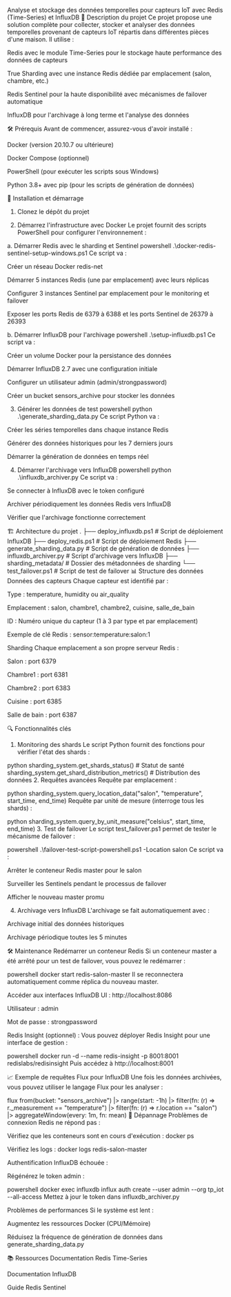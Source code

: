 Analyse et stockage des données temporelles pour capteurs IoT avec Redis (Time-Series) et InfluxDB
📝 Description du projet
Ce projet propose une solution complète pour collecter, stocker et analyser des données temporelles provenant de capteurs IoT répartis dans différentes pièces d'une maison. Il utilise :

Redis avec le module Time-Series pour le stockage haute performance des données de capteurs

True Sharding avec une instance Redis dédiée par emplacement (salon, chambre, etc.)

Redis Sentinel pour la haute disponibilité avec mécanismes de failover automatique

InfluxDB pour l'archivage à long terme et l'analyse des données

🛠 Prérequis
Avant de commencer, assurez-vous d'avoir installé :

Docker (version 20.10.7 ou ultérieure)

Docker Compose (optionnel)

PowerShell (pour exécuter les scripts sous Windows)

Python 3.8+ avec pip (pour les scripts de génération de données)

🚀 Installation et démarrage
1. Clonez le dépôt du projet

2. Démarrez l'infrastructure avec Docker
Le projet fournit des scripts PowerShell pour configurer l'environnement :

a. Démarrer Redis avec le sharding et Sentinel
powershell
.\docker-redis-sentinel-setup-windows.ps1
Ce script va :

Créer un réseau Docker redis-net

Démarrer 5 instances Redis (une par emplacement) avec leurs réplicas

Configurer 3 instances Sentinel par emplacement pour le monitoring et failover

Exposer les ports Redis de 6379 à 6388 et les ports Sentinel de 26379 à 26393

b. Démarrer InfluxDB pour l'archivage
powershell
.\setup-influxdb.ps1
Ce script va :

Créer un volume Docker pour la persistance des données

Démarrer InfluxDB 2.7 avec une configuration initiale

Configurer un utilisateur admin (admin/strongpassword)

Créer un bucket sensors_archive pour stocker les données

3. Générer les données de test
powershell
python .\generate_sharding_data.py
Ce script Python va :

Créer les séries temporelles dans chaque instance Redis

Générer des données historiques pour les 7 derniers jours

Démarrer la génération de données en temps réel

4. Démarrer l'archivage vers InfluxDB
powershell
python .\influxdb_archiver.py
Ce script va :

Se connecter à InfluxDB avec le token configuré

Archiver périodiquement les données Redis vers InfluxDB

Vérifier que l'archivage fonctionne correctement

🏗 Architecture du projet
.
├── deploy_influxdb.ps1          # Script de déploiement InfluxDB
├── deploy_redis.ps1             # Script de déploiement Redis
├── generate_sharding_data.py    # Script de génération de données
├── influxdb_archiver.py         # Script d'archivage vers InfluxDB
├── sharding_metadata/           # Dossier des métadonnées de sharding
└── test_failover.ps1            # Script de test de failover
📊 Structure des données
Données des capteurs
Chaque capteur est identifié par :

Type : temperature, humidity ou air_quality

Emplacement : salon, chambre1, chambre2, cuisine, salle_de_bain

ID : Numéro unique du capteur (1 à 3 par type et par emplacement)

Exemple de clé Redis : sensor:temperature:salon:1

Sharding
Chaque emplacement a son propre serveur Redis :

Salon : port 6379

Chambre1 : port 6381

Chambre2 : port 6383

Cuisine : port 6385

Salle de bain : port 6387

🔍 Fonctionnalités clés
1. Monitoring des shards
Le script Python fournit des fonctions pour vérifier l'état des shards :

python
sharding_system.get_shards_status()  # Statut de santé
sharding_system.get_shard_distribution_metrics()  # Distribution des données
2. Requêtes avancées
Requête par emplacement :

python
sharding_system.query_location_data("salon", "temperature", start_time, end_time)
Requête par unité de mesure (interroge tous les shards) :

python
sharding_system.query_by_unit_measure("celsius", start_time, end_time)
3. Test de failover
Le script test_failover.ps1 permet de tester le mécanisme de failover :

powershell
.\failover-test-script-powershell.ps1 -Location salon
Ce script va :

Arrêter le conteneur Redis master pour le salon

Surveiller les Sentinels pendant le processus de failover

Afficher le nouveau master promu

4. Archivage vers InfluxDB
L'archivage se fait automatiquement avec :

Archivage initial des données historiques

Archivage périodique toutes les 5 minutes

🛠 Maintenance
Redémarrer un conteneur Redis
Si un conteneur master a été arrêté pour un test de failover, vous pouvez le redémarrer :

powershell
docker start redis-salon-master
Il se reconnectera automatiquement comme réplica du nouveau master.

Accéder aux interfaces
InfluxDB UI : http://localhost:8086

Utilisateur : admin

Mot de passe : strongpassword

Redis Insight (optionnel) : Vous pouvez déployer Redis Insight pour une interface de gestion :

powershell
docker run -d --name redis-insight -p 8001:8001 redislabs/redisinsight
Puis accédez à http://localhost:8001

📈 Exemple de requêtes Flux pour InfluxDB
Une fois les données archivées, vous pouvez utiliser le langage Flux pour les analyser :

flux
from(bucket: "sensors_archive")
  |> range(start: -1h)
  |> filter(fn: (r) => r._measurement == "temperature")
  |> filter(fn: (r) => r.location == "salon")
  |> aggregateWindow(every: 1m, fn: mean)
🚨 Dépannage
Problèmes de connexion
Redis ne répond pas :

Vérifiez que les conteneurs sont en cours d'exécution : docker ps

Vérifiez les logs : docker logs redis-salon-master

Authentification InfluxDB échouée :

Régénérez le token admin :

powershell
docker exec influxdb influx auth create --user admin --org tp_iot --all-access
Mettez à jour le token dans influxdb_archiver.py

Problèmes de performances
Si le système est lent :

Augmentez les ressources Docker (CPU/Mémoire)

Réduisez la fréquence de génération de données dans generate_sharding_data.py

📚 Ressources
Documentation Redis Time-Series

Documentation InfluxDB

Guide Redis Sentinel
